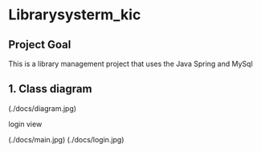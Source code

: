 # Librarysysterm_kic

## Project Goal

This is a library management project that uses the Java Spring and MySql

## 1.	Class diagram
(./docs/diagram.jpg)

login view

(./docs/main.jpg)
(./docs/login.jpg)